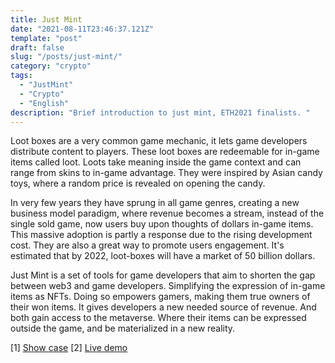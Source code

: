```yaml
---
title: Just Mint  
date: "2021-08-11T23:46:37.121Z"
template: "post"
draft: false
slug: "/posts/just-mint/"
category: "crypto"
tags:
  - "JustMint"
  - "Crypto"
  - "English"
description: "Brief introduction to just mint, ETH2021 finalists. "
---
```


Loot boxes are a very common game mechanic, it lets game developers distribute content to players. These loot boxes are redeemable for in-game items called loot. Loots take meaning inside the game context and can range from skins to in-game advantage. They were inspired by Asian candy toys, where a random price is revealed on opening the candy.

In very few years they have sprung in all game genres, creating a new business model paradigm, where revenue becomes a stream, instead of the single sold game, now users buy upon thoughts of dollars in-game items. This massive adoption is partly a response due to the rising development cost. They are also a great way to  promote users engagement. It's estimated that by 2022, loot-boxes will have a market of 50 billion dollars. 

Just Mint is a set of tools for game developers that aim to shorten the gap between web3 and game developers. Simplifying the expression of in-game items as NFTs. Doing so empowers gamers, making them true owners of their won items. It gives developers a new needed source of revenue. And both gain access to the metaverse. Where their items can be expressed outside the game, and be materialized in a new reality.


[1] [Show case](https://showcase.ethglobal.com/ethonline2021/just-mint)
[2] [Live demo](https://youtu.be/xJiABLuD06g?t=1824)

